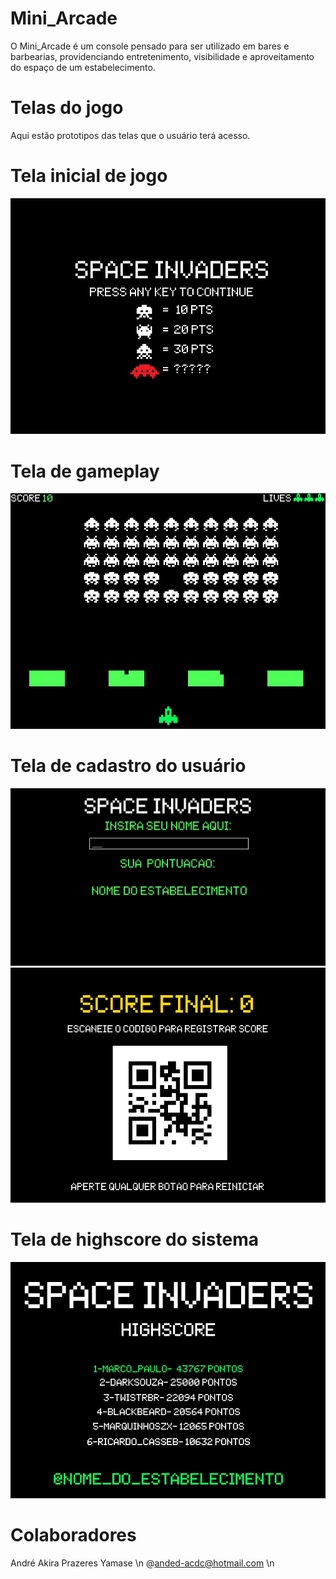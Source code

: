 # Mini_Arcade

O Mini_Arcade é um console pensado para ser utilizado em bares e barbearias, providenciando entretenimento, visibilidade e aproveitamento do espaço de um estabelecimento.

# Telas do jogo

Aqui estão prototipos das telas que o usuário terá acesso.

# Tela inicial de jogo
![](Telas_Prototipo/TP1.jpg)
# Tela de gameplay
![](Telas_Prototipo/TP2.jpg)
# Tela de cadastro do usuário
![](Telas_Prototipo/TP4.png)
![](Telas_Prototipo/TP5.png)
# Tela de highscore do sistema
![](Telas_Prototipo/TP3.jpg)

# Colaboradores
André Akira Prazeres Yamase \n
@anded-acdc@hotmail.com \n
